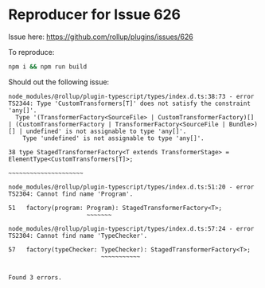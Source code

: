 Reproducer for Issue 626
========================

Issue here: https://github.com/rollup/plugins/issues/626


To reproduce:

```bash
npm i && npm run build
```

Should out the following issue:

```
node_modules/@rollup/plugin-typescript/types/index.d.ts:38:73 - error TS2344: Type 'CustomTransformers[T]' does not satisfy the constraint 'any[]'.
  Type '(TransformerFactory<SourceFile> | CustomTransformerFactory)[] | (CustomTransformerFactory | TransformerFactory<SourceFile | Bundle>)[] | undefined' is not assignable to type 'any[]'.
    Type 'undefined' is not assignable to type 'any[]'.

38 type StagedTransformerFactory<T extends TransformerStage> = ElementType<CustomTransformers[T]>;
                                                                           ~~~~~~~~~~~~~~~~~~~~~

node_modules/@rollup/plugin-typescript/types/index.d.ts:51:20 - error TS2304: Cannot find name 'Program'.

51   factory(program: Program): StagedTransformerFactory<T>;
                      ~~~~~~~

node_modules/@rollup/plugin-typescript/types/index.d.ts:57:24 - error TS2304: Cannot find name 'TypeChecker'.

57   factory(typeChecker: TypeChecker): StagedTransformerFactory<T>;
                          ~~~~~~~~~~~


Found 3 errors.
```
